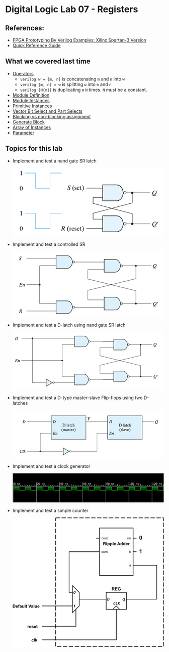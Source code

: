 # Digital Logic Lab 07 - Registers

## References:
- [FPGA Prototyping By Verilog Examples: Xilinx Spartan-3 Version](https://www.amazon.com/FPGA-Prototyping-Verilog-Examples-Spartan-3/dp/0470185325/)
- [Quick Reference Guide](http://sutherland-hdl.com/pdfs/verilog_2001_ref_guide.pdf)

## What we covered last time
- [Operators](http://sutherland-hdl.com/pdfs/verilog_2001_ref_guide.pdf#page=33)
  - ```verilog w = {m, n}``` is concatenating ```m``` and ```n``` into ```w```
  - ```verilog {m, n} = w``` is splitting ```w``` into ```m``` and ```n```
  - ```verilog {N{m}}``` is duplicating ```m``` ```N``` times. ```N``` must be a constant.
- [Module Definition](http://sutherland-hdl.com/pdfs/verilog_2001_ref_guide.pdf#page=12)
- [Module Instances](http://sutherland-hdl.com/pdfs/verilog_2001_ref_guide.pdf#page=21)
- [Primitive Instances](http://sutherland-hdl.com/pdfs/verilog_2001_ref_guide.pdf#page=23)
- [Vector Bit Select and Part Selects](http://sutherland-hdl.com/pdfs/verilog_2001_ref_guide.pdf#page=20)
- [Blocking vs non-blocking assignment](http://sutherland-hdl.com/pdfs/verilog_2001_ref_guide.pdf#page=29)
- [Generate Block](http://sutherland-hdl.com/pdfs/verilog_2001_ref_guide.pdf#page=25)
- [Array of Instances](http://sutherland-hdl.com/pdfs/verilog_2001_ref_guide.pdf#page=22)
- [Parameter](http://sutherland-hdl.com/pdfs/verilog_2001_ref_guide.pdf#page=19)

## Topics for this lab

- Implement and test a nand gate SR latch
  
  ![SR Latch](pics/sr_latch.png)

- Implement and test a controlled SR

  ![Controlled SR Latch](pics/controlled_sr_latch.png)

- Implement and test a D-latch using nand gate SR latch

  ![D-Latch](pics/D-latch.png)

- Implement and test a D-type master-slave Flip-flops using two D-latches

  ![Master-slave D-Flipflop](pics/D_FF_master_slave.png)

- Implement and test a clock generator

  ![Oscillator signal](pics/oscillator.png)

- Implement and test a simple counter

  ![Simple Counter](pics/simple-counter.png)
